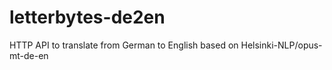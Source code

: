 # letterbytes-de2en
HTTP API to translate from German to English based on Helsinki-NLP/opus-mt-de-en
